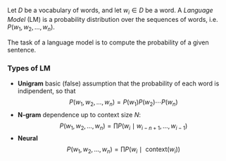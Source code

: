 Let $D$ be a vocabulary of words, and let $w_i \in D$ be a word.
A _Language Model_ (LM) is a probability distribution over the sequences of words, i.e. $P(w_1,w_2,\dots, w_n)$.

The task of a language model is to compute the probability of a given sentence.


### Types of LM
- **Unigram** basic (false) assumption that the probability of each word is indipendent, so that
$$
P(w_1,w_2,\dots, w_n) = P(w_1)P(w_2)\cdots P(w_n)
$$
- **N-gram** dependence up to context size $N$:
$$
P(w_1,w_2,\dots, w_n) = \prod P(w_i \mid w_{i-n+1}, \dots, w_{i-1})
$$
- **Neural** 
$$
P(w_1,w_2,\dots, w_n) = \prod P(w_i \mid \text{ context}(w_i))
$$
